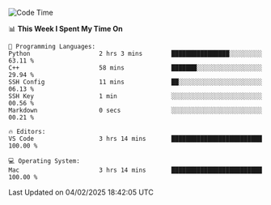 
<!--START_SECTION:waka-->
![Code Time](http://img.shields.io/badge/Code%20Time-3%2C052%20hrs%2055%20mins-blue)

📊 **This Week I Spent My Time On** 

```text
💬 Programming Languages: 
Python                   2 hrs 3 mins        ████████████████░░░░░░░░░   63.11 % 
C++                      58 mins             ███████░░░░░░░░░░░░░░░░░░   29.94 % 
SSH Config               11 mins             ██░░░░░░░░░░░░░░░░░░░░░░░   06.13 % 
SSH Key                  1 min               ░░░░░░░░░░░░░░░░░░░░░░░░░   00.56 % 
Markdown                 0 secs              ░░░░░░░░░░░░░░░░░░░░░░░░░   00.21 % 

🔥 Editors: 
VS Code                  3 hrs 14 mins       █████████████████████████   100.00 % 

💻 Operating System: 
Mac                      3 hrs 14 mins       █████████████████████████   100.00 % 
```


 Last Updated on 04/02/2025 18:42:05 UTC
<!--END_SECTION:waka-->

